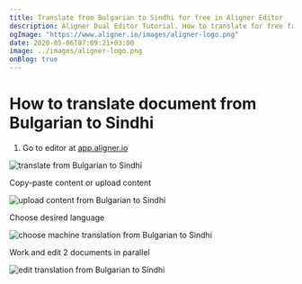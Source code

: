 ```yaml
---
title: Translate from Bulgarian to Sindhi for free in Aligner Editor
description: Aligner Dual Editor Tutorial. How to translate for free from Bulgarian to Sindhi. Aligner is multilingual document management platform. 
ogImage: "https://www.aligner.io/images/aligner-logo.png"
date: 2020-05-06T07:09:21+03:00
image: ../images/aligner-logo.png
onBlog: true
---
```


# How to translate document from Bulgarian to Sindhi

1. Go to editor at [app.aligner.io](https://app.aligner.io "Aligner App web page")

![translate from Bulgarian to Sindhi](../aligner-blank-editor.png "translate from Bulgarian to Sindhi")

Copy-paste content or upload content

![upload content from Bulgarian to Sindhi](../aligner-uploaded-document.png "upload content from Bulgarian to Sindhi")

Choose desired language

![choose machine translation from Bulgarian to Sindhi](../aligner-language-dropdown.png "choose machine translation from Bulgarian to Sindhi")

Work and edit 2 documents in parallel

![edit translation from Bulgarian to Sindhi](../aligner-double-sitded-editor.png "edit translation from Bulgarian to Sindhi")


